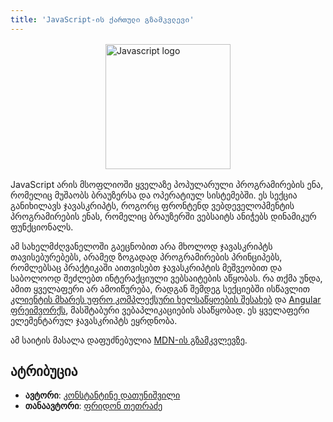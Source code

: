 ```yaml
---
title: 'JavaScript-ის ქართული გზამკვლევი'
---
```


<img style="width: 200px; margin: 1rem auto; display: block" src="/assets/images/js.png" alt="Javascript logo">

JavaScript არის მსოფლიოში ყველაზე პოპულარული პროგრამირების ენა, რომელიც მუშაობს ბრაუზერსა და ოპერატიულ სისტემებში.
ეს სექცია განიხილავს ჯავასკრიპტს, როგორც ფრონტენდ ვებდეველოპმენტის პროგრამირების ენას, რომელიც ბრაუზერში ვებსაიტს ანიჭებს დინამიკურ ფუნქციონალს.

ამ სახელმძღვანელოში გაეცნობით არა მხოლოდ ჯავასკრიპტს თავისებურებებს,
არამედ ზოგადად პროგრამირების პრინციპებს, რომლებსაც პრაქტიკაში აითვისებთ ჯავასკრიპტის მეშვეობით და საბოლოოდ შეძლებთ ინტერაქციული ვებსაიტების აწყობას.
რა თქმა უნდა, ამით ყველაფერი არ ამოიწურება, რადგან შემდეგ სექციებში ისწავლით
[კლიენტის მხარეს უფრო კომპლექსური ხელსაწყოების შესახებ](/doc/guides/client-side-tools) და
[Angular ფრეიმვორქს](/doc/guides/angular), მასშტაბური ვებაპლიკაციების ასაწყობად.
ეს ყველაფერი ელემენტარულ ჯავასკრიპტს ეყრდნობა.

ამ საიტის მასალა დაფუძნებულია [MDN-ის გზამკვლევზე](https://developer.mozilla.org/en-US/).

## ატრიბუცია

- **ავტორი**: [კონსტანტინე დათუნიშვილი](https://konstantinedatunishvili.com)
- **თანაავტორი**: [ფრიდონ თეთრაძე](https://pridontetradze.com)
